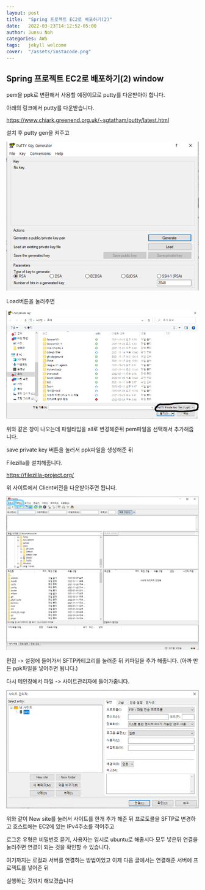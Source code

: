 ```yaml
---
layout: post
title:  "Spring 프로젝트 EC2로 배포하기(2)"
date:   2022-03-23T14:12:52-05:00
author: Junsu Noh
categories: AWS
tags:	jekyll welcome
cover:  "/assets/instacode.png" 
---
```


## Spring 프로젝트 EC2로 배포하기(2) window



pem을 ppk로 변환해서 사용할 예정이므로 putty를 다운받아야 합니다.

아래의 링크에서 putty를 다운받습니다.

https://www.chiark.greenend.org.uk/~sgtatham/putty/latest.html 

설치 후 putty gen을 켜주고 



![putty_gen](https://raw.githubusercontent.com/junsu1026/junsu1026.github.io/images/assets/img/putty_gen.PNG)



Load버튼을 눌러주면



![putty_gen_pem](https://raw.githubusercontent.com/junsu1026/junsu1026.github.io/images/assets/img/putty_gen_pem.PNG)



위와 같은 창이 나오는데 파일타입을 all로 변경해준뒤 pem파일을 선택해서 추가해줍니다.

save private key 버튼을 눌러서 ppk파일을 생성해준 뒤 

Filezilla를 설치해줍니다.

https://filezilla-project.org/

위 사이트에서 Client버전을 다운받아주면 됩니다. 



![InkedFilezilla_LI](https://raw.githubusercontent.com/junsu1026/junsu1026.github.io/images/assets/img/InkedFilezilla_LI.jpg)



편집 -> 설정에 들어가서 SFTP카테고리를 눌러준 뒤 키파일을 추가 해줍니다. (아까 만든 ppk파일을 넣어주면 됩니다.)

다시 메인창에서 파일 -> 사이트관리자에 들어가줍니다.



![FileZillaadmin](https://raw.githubusercontent.com/junsu1026/junsu1026.github.io/images/assets/img/FileZillaadmin.PNG)



위와 같이 New site를 눌러서 사이트를 한개 추가 해준 뒤 프로토콜을 SFTP로 변경하고 호스트에는 EC2에 있는 IPv4주소를 적어주고 

로그온 유형은 비밀번호 묻기, 사용자는 임시로 ubuntu로 해줍시다 모두 넣은뒤 연결을 눌러주면 연결이 되는 것을 확인할 수 있습니다. 

여기까지는 로컬과 서버를 연결하는 방법이었고 이제 다음 글에서는 연결해준 서버에 프로젝트를 넣어준 뒤 

실행하는 것까지 해보겠습니다
